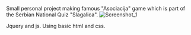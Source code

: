 Small personal project making famous "Asociacija" game which is part of the Serbian National Quiz "Slagalica". 
![Screenshot_1](https://github.com/RixRasa/QuizGame/assets/101300891/9b3cdd85-dc68-43d8-88c2-166d8b3b29e7)

Jquery and js. Using basic html and css.
